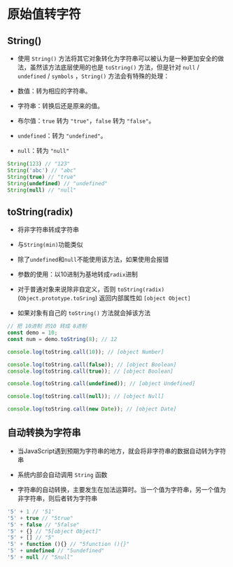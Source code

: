 # 原始值转字符

## String()

  - 使用 `String()` 方法将其它对象转化为字符串可以被认为是一种更加安全的做法，虽然该方法底层使用的也是 `toString()` 方法，但是针对 `null` / `undefined` / `symbols` ，`String()` 方法会有特殊的处理：

  - 数值：转为相应的字符串。

  - 字符串：转换后还是原来的值。

  - 布尔值：`true` 转为 `"true"`，`false` 转为 `"false"`。

  - `undefined`：转为 `"undefined"`。

  - `null`：转为 `"null"`

  ```javascript
  String(123) // "123"
  String('abc') // "abc"
  String(true) // "true"
  String(undefined) // "undefined"
  String(null) // "null"
  ```

## toString(radix)

  - 将非字符串转成字符串

  - 与`String(min)`功能类似

  - 除了`undefined`和`null`不能使用该方法，如果使用会报错

  - 参数的使用：以10进制为基地转成`radix`进制

  - 对于普通对象来说除非自定义，否则 `toString(radix)`(`Object.prototype.toSring`) 返回内部属性如 `[object Object]`

  - 如果对象有自己的 `toString()` 方法就会掉该方法

  ```javascript
  // 把 10进制 的10 转成 8进制
  const demo = 10;
  const num = demo.toString(8); // 12

  console.log(toString.call(10)); // [object Number]

  console.log(toString.call(false)); // [object Boolean]
  console.log(toString.call(true)); // [object Boolean]

  console.log(toString.call(undefined)); // [object Undefined]

  console.log(toString.call(null)); // [object Null]

  console.log(toString.call(new Date)); // [object Date]
  ```

## 自动转换为字符串

  - 当JavaScript遇到预期为字符串的地方，就会将非字符串的数据自动转为字符串

  - 系统内部会自动调用 `String` 函数

  - 字符串的自动转换，主要发生在加法运算时。当一个值为字符串，另一个值为非字符串，则后者转为字符串

  ```javascript
  '5' + 1 // '51'
  '5' + true // "5true"
  '5' + false // "5false"
  '5' + {} // "5[object Object]"
  '5' + [] // "5"
  '5' + function (){} // "5function (){}"
  '5' + undefined // "5undefined"
  '5' + null // "5null"
  ```
